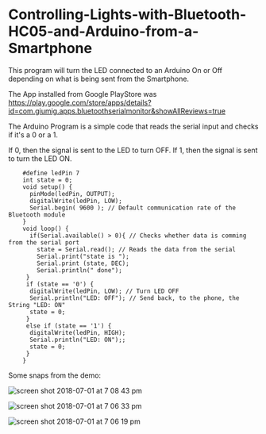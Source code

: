 # Controlling-Lights-with-Bluetooth-HC05-and-Arduino-from-a-Smartphone

This program will turn the LED connected to an Arduino On or Off depending on what is being sent from the Smartphone.

The App installed from Google PlayStore was https://play.google.com/store/apps/details?id=com.giumig.apps.bluetoothserialmonitor&showAllReviews=true


The Arduino Program is a simple code that reads the serial input and checks if it's a 0 or a 1.

If 0, then the signal is sent to the LED to turn OFF.
If 1, then the signal is sent to turn the LED ON.

		#define ledPin 7
		int state = 0;
		void setup() {
		  pinMode(ledPin, OUTPUT);
		  digitalWrite(ledPin, LOW);
		  Serial.begin( 9600 ); // Default communication rate of the Bluetooth module
		}
		void loop() {
		  if(Serial.available() > 0){ // Checks whether data is comming from the serial port
		    state = Serial.read(); // Reads the data from the serial 
		    Serial.print("state is ");
		    Serial.print (state, DEC);
		    Serial.println(" done");
		 }
		 if (state == '0') {
		  digitalWrite(ledPin, LOW); // Turn LED OFF
		  Serial.println("LED: OFF"); // Send back, to the phone, the String "LED: ON"
		  state = 0;
		 }
		 else if (state == '1') {
		  digitalWrite(ledPin, HIGH);
		  Serial.println("LED: ON");;
		  state = 0;
		 } 
		}




Some snaps from the demo:

![screen shot 2018-07-01 at 7 08 43 pm](https://user-images.githubusercontent.com/14288989/42134975-3f4dcc00-7d62-11e8-9dc7-0b5a19fca3cc.png)

![screen shot 2018-07-01 at 7 06 33 pm](https://user-images.githubusercontent.com/14288989/42134976-3f7819d8-7d62-11e8-9efb-6f33049067d8.png)

![screen shot 2018-07-01 at 7 06 19 pm](https://user-images.githubusercontent.com/14288989/42134977-3fa21c60-7d62-11e8-9fb5-7b92d533088a.png)


 
